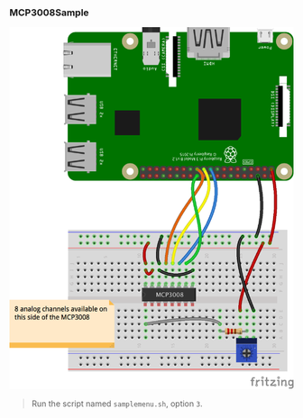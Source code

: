 ### MCP3008Sample

![Wiring](../../../../diagrams/RPi-MCP3008-Pot_bb.png)

> Run the script named `samplemenu.sh`, option `3`.
